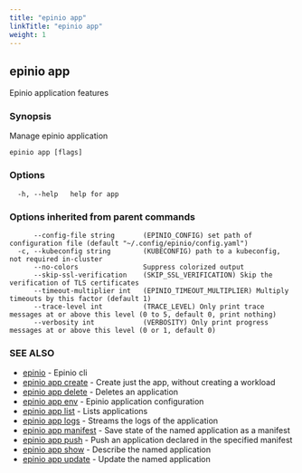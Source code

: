 ```yaml
---
title: "epinio app"
linkTitle: "epinio app"
weight: 1
---
```

## epinio app

Epinio application features

### Synopsis

Manage epinio application

```
epinio app [flags]
```

### Options

```
  -h, --help   help for app
```

### Options inherited from parent commands

```
      --config-file string       (EPINIO_CONFIG) set path of configuration file (default "~/.config/epinio/config.yaml")
  -c, --kubeconfig string        (KUBECONFIG) path to a kubeconfig, not required in-cluster
      --no-colors                Suppress colorized output
      --skip-ssl-verification    (SKIP_SSL_VERIFICATION) Skip the verification of TLS certificates
      --timeout-multiplier int   (EPINIO_TIMEOUT_MULTIPLIER) Multiply timeouts by this factor (default 1)
      --trace-level int          (TRACE_LEVEL) Only print trace messages at or above this level (0 to 5, default 0, print nothing)
      --verbosity int            (VERBOSITY) Only print progress messages at or above this level (0 or 1, default 0)
```

### SEE ALSO

* [epinio](../epinio)	 - Epinio cli
* [epinio app create](../epinio_app_create)	 - Create just the app, without creating a workload
* [epinio app delete](../epinio_app_delete)	 - Deletes an application
* [epinio app env](../epinio_app_env)	 - Epinio application configuration
* [epinio app list](../epinio_app_list)	 - Lists applications
* [epinio app logs](../epinio_app_logs)	 - Streams the logs of the application
* [epinio app manifest](../epinio_app_manifest)	 - Save state of the named application as a manifest
* [epinio app push](../epinio_app_push)	 - Push an application declared in the specified manifest
* [epinio app show](../epinio_app_show)	 - Describe the named application
* [epinio app update](../epinio_app_update)	 - Update the named application

